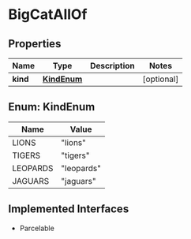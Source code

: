 

# BigCatAllOf


## Properties

Name | Type | Description | Notes
------------ | ------------- | ------------- | -------------
**kind** | [**KindEnum**](#KindEnum) |  |  [optional]



## Enum: KindEnum

Name | Value
---- | -----
LIONS | &quot;lions&quot;
TIGERS | &quot;tigers&quot;
LEOPARDS | &quot;leopards&quot;
JAGUARS | &quot;jaguars&quot;


## Implemented Interfaces

* Parcelable


